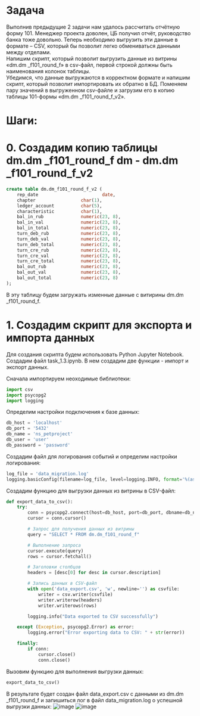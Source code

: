 # Задача
Выполнив предыдущие 2 задачи нам удалось рассчитать отчётную форму 101. Менеджер проекта доволен, ЦБ получил отчёт, руководство банка тоже довольно. Теперь необходимо выгрузить эти данные в формате – CSV, который бы позволит легко обмениваться данными между отделами.  
Напишим скрипт, который позволит выгрузить данные из витрины «dm.dm _f101_round_f» в csv-файл, первой строкой должны быть наименования колонок таблицы.  
Убедимся, что данные выгружаются в корректном формате и напишим скрипт, который позволит импортировать их обратно в БД. 
Поменяем пару значений в выгруженном csv-файле и загрузим его в копию таблицы 101-формы «dm.dm _f101_round_f_v2».

# Шаги:
# 0. Создадим копию таблицы dm.dm _f101_round_f dm - dm.dm _f101_round_f_v2
```sql
create table dm.dm_f101_round_f_v2 (
    rep_date 		                date,
    chapter 				char(1),
    ledger_account 			char(5),
    characteristic 			char(1),
    bal_in_rub				numeric(23, 8),
    bal_in_val	 			numeric(23, 8),
    bal_in_total			numeric(23, 8),
    turn_deb_rub			numeric(23, 8),
    turn_deb_val	 		numeric(23, 8),
    turn_deb_total	 		numeric(23, 8),
    turn_cre_rub 			numeric(23, 8),
    turn_cre_val	 		numeric(23, 8),
    turn_cre_total 			numeric(23, 8),
    bal_out_rub		 		numeric(23, 8),
    bal_out_val				numeric(23, 8),
    bal_out_total 			numeric(23, 8)
);
```
В эту таблицу будем загружать изменные данные с витирины dm.dm _f101_round_f.
# 1. Создадим скрипт для экспорта и импорта данных  
Для создания скрипта будем использовать Python Jupyter Notebook.  
Создадим файл task_1.3.ipynb. В нем создадим две функции - импорт и экспорт данных.

Сначала импортируем неоходимые библиотеки:
```python
import csv
import psycopg2
import logging
```
Определим  настройки подключения к базе данных:
```python
db_host = 'localhost'
db_port = '5432'
db_name = 'ns_petproject'
db_user = 'user'
db_password = 'password'
```
Создадим файл для логирования событий и определим настройки логирования:
```python
log_file = 'data_migration.log'
logging.basicConfig(filename=log_file, level=logging.INFO, format='%(asctime)s - %(levelname)s - %(message)s')
```
Создадим функцию для выгрузки данных из витрины в CSV-файл:
```python
def export_data_to_csv():
    try:
        conn = psycopg2.connect(host=db_host, port=db_port, dbname=db_name, user=db_user, password=db_password)
        cursor = conn.cursor()

        # Запрос для получения данных из витрины
        query = "SELECT * FROM dm.dm_f101_round_f"

        # Выполнение запроса
        cursor.execute(query)
        rows = cursor.fetchall()

        # Заголовки столбцов
        headers = [desc[0] for desc in cursor.description]

        # Запись данных в CSV-файл
        with open('data_export.csv', 'w', newline='') as csvfile:
            writer = csv.writer(csvfile)
            writer.writerow(headers)
            writer.writerows(rows)

        logging.info("Data exported to CSV successfully")

    except (Exception, psycopg2.Error) as error:
        logging.error("Error exporting data to CSV: " + str(error))

    finally:
        if conn:
            cursor.close()
            conn.close()
```
Вызовим функцию для выполнения выгрузки данных:
```python
export_data_to_csv()
```
В результате будет создан файл data_export.csv с данными из dm.dm _f101_round_f и запишиться лог в файл data_migration.log о успешной выгрузки данных:
![image](https://github.com/poludin/project_full_cycle_etl/assets/70154853/b06e040e-99ba-401a-9f2d-4fd1070f3b3b)
![image](https://github.com/poludin/project_full_cycle_etl/assets/70154853/81327b0d-5a47-46e9-bc1a-7d8395872b23)



